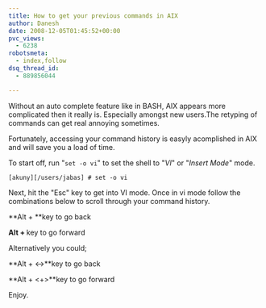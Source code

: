 ```yaml
---
title: How to get your previous commands in AIX
author: Danesh
date: 2008-12-05T01:45:52+00:00
pvc_views:
  - 6238
robotsmeta:
  - index,follow
dsq_thread_id:
  - 889856044

---
```

Without an auto complete feature like in BASH, AIX appears more complicated then it really is. Especially amongst new users.The retyping of commands can get real annoying sometimes.

Fortunately, accessing your command history is easyly acomplished in AIX and will save you a load of time.

To start off, run "`set -o vi`" to set the shell to "_VI_" or "_Insert Mode_" mode.

`[akuny][/users/jabas] # set -o vi`

Next, hit the "Esc" key to get into VI mode. Once in vi mode follow the combinations below to scroll through your command history.

**Alt + <k>**key to go back

**Alt + <j>** key to go forward

Alternatively you could;

**Alt + <->**key to go back

**Alt + <+>**key to go forward

Enjoy.